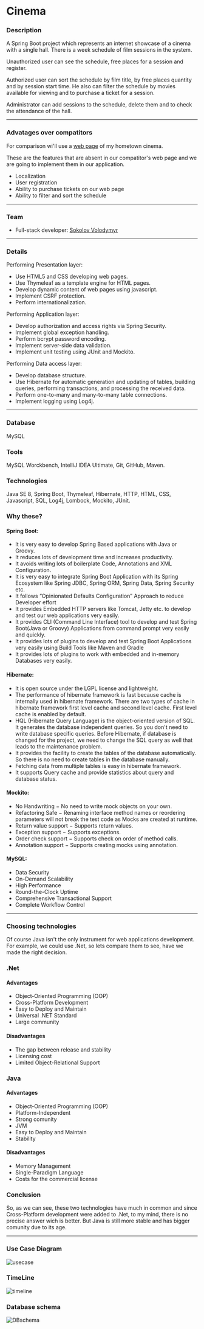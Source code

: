 # Cinema

### Description

A Spring Boot project which represents an internet showcase of a cinema with a single hall. There is a week schedule of film sessions in the system.

Unauthorized user can see the schedule, free places for a session and register.

Authorized user can sort the schedule by film title, by free places quantity and by session start time. He also can filter the schedule by movies available for viewing and to purchase a ticket for a session.

Administrator can add sessions to the schedule, delete them and to check the attendance of the hall.

---

### Advatages over compatitors

For comparison wi'll use a [web page](http://ukraina.ck.ua/) of my hometown cinema.

These are the features that are absent in our compatitor's web page and we are going to implement them in our application.
- Localization
- User registration
- Ability to purchase tickets on our web page
- Ability to filter and sort the schedule

---

### Team

- Full-stack developer: [Sokolov Volodymyr](https://github.com/SakalOFF)

---
### Details
Performing Presentation layer:
- Use HTML5 and CSS developing web pages.
- Use Thymeleaf as a template engine for HTML pages.
- Develop dynamic content of web pages using javascript.
- Implement CSRF protection.
- Perform internationalization.

Performing Application layer:
- Develop authorization and access rights via Spring Security.
- Implement global exception handling.
- Perform bcrypt password encoding.
- Implement server-side data validation.
- Implement unit testing using JUnit and Mockito.

Performing Data access layer:
- Develop database structure.
- Use Hibernate for automatic generation and updating of tables, building queries, performing transactions, and processing the received data.
- Perform one-to-many and many-to-many table connections.
- Implement logging using Log4j.

---

### Database

MySQL

### Tools

MySQL Worckbench, IntelliJ IDEA Ultimate, Git, GitHub, Maven.

### Technologies

Java SE 8, Spring Boot, Thymeleaf, Hibernate, HTTP, HTML, CSS, Javascript, SQL, Log4j, Lombock, Mockito, JUnit.

### Why these?

#### Spring Boot:
- It is very easy to develop Spring Based applications with Java or Groovy.
- It reduces lots of development time and increases productivity.
- It avoids writing lots of boilerplate Code, Annotations and XML Configuration.
- It is very easy to integrate Spring Boot Application with its Spring Ecosystem like Spring JDBC, Spring ORM, Spring Data, Spring Security etc.
- It follows “Opinionated Defaults Configuration” Approach to reduce Developer effort
- It provides Embedded HTTP servers like Tomcat, Jetty etc. to develop and test our web applications very easily.
- It provides CLI (Command Line Interface) tool to develop and test Spring Boot(Java or Groovy) Applications from command prompt very easily and quickly.
- It provides lots of plugins to develop and test Spring Boot Applications very easily using Build Tools like Maven and Gradle
- It provides lots of plugins to work with embedded and in-memory Databases very easily.

#### Hibernate:
- It is open source under the LGPL license and lightweight.
- The performance of hibernate framework is fast because cache is internally used in hibernate framework. There are two types of cache in hibernate framework first level cache and second level cache. First level cache is enabled by default.
- HQL (Hibernate Query Language) is the object-oriented version of SQL. It generates the database independent queries. So you don't need to write database specific queries. Before Hibernate, if database is changed for the project, we need to change the SQL query as well that leads to the maintenance problem.
- It provides the facility to create the tables of the database automatically. So there is no need to create tables in the database manually.
- Fetching data from multiple tables is easy in hibernate framework.
- It supports Query cache and provide statistics about query and database status.

#### Mockito:
- No Handwriting − No need to write mock objects on your own.
- Refactoring Safe − Renaming interface method names or reordering parameters will not break the test code as Mocks are created at runtime.
- Return value support − Supports return values.
- Exception support − Supports exceptions.
- Order check support − Supports check on order of method calls.
- Annotation support − Supports creating mocks using annotation.

#### MySQL:
- Data Security
- On-Demand Scalability
- High Performance
- Round-the-Clock Uptime
- Comprehensive Transactional Support
- Complete Workflow Control

---
### Choosing technologies
Of course Java isn't the only instrument for web applications development. For example, we could use .Net, so lets compare them to see, have we made the right decision.

### .Net

#### Advantages
- Object-Oriented Programming (OOP)
- Cross-Platform Development
- Easy to Deploy and Maintain
- Universal .NET Standard
- Large community

#### Disadvantages
- The gap between release and stability
- Licensing cost
- Limited Object-Relational Support

### Java

#### Advantages
- Object-Oriented Programming (OOP)
- Platform-Independent
- Strong comunity
- JVM
- Easy to Deploy and Maintain
- Stability

#### Disadvantages
- Memory Management
- Single-Paradigm Language
- Costs for the commercial license

### Conclusion
So, as we can see, these two technologies have much in common and since Cross-Platform development were added to .Net, to my mind, there is no precise answer wich is better. But Java is still more stable and has bigger comunity due to its age. 

---

### Use Case Diagram
![usecase](./assets/usecase.PNG)

### TimeLine
![timeline](./assets/TimeLine.PNG)

### Database schema
![DBschema](./assets/DBschema.PNG)
